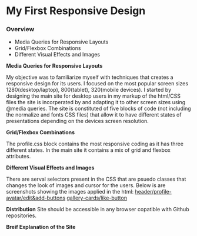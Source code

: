 # My First Responsive Design

### Overview

* Media Queries for Responsive Layouts
* Grid/Flexbox Combinations
* Different Visual Effects and Images

**Media Queries for Responsive Layouts**

My objective was to familiarize myself with techniques that creates a responsive design for its users. I focused on the most popular screen sizes 1280(desktop/laptop), 800(tablet), 320(mobile devices). I started by designing the main site for desktop users in my markup of the html/CSS files the site is incorperated by and adapting it to other screen sizes using @media queries. The site is constituted of five blocks of code (not including the normalize and fonts CSS files) that allow it to have different states of presentations depending on the devices screen resolution.

**Grid/Flexbox Combinations**

The profile.css block contains the most responsive coding as it has three different states. In the main site it contains a mix of grid and flexbox attributes.

**Different Visual Effects and Images**

There are serval selectors present in the CSS that are psuedo classes that changes the look of images and cursor for the users.
Below is are screenshots showing the images applied in the html:
[header/profile-avatar/edit&add-buttons](image-2.png)
[gallery-cards/like-button](image-3.png)

**Distribution**
Site should be accessible in any browser copatible with Github repositories.

**Breif Explanation of the Site**
